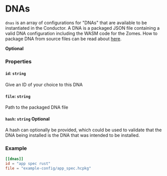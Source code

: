 # DNAs

`dnas` is an array of configurations for "DNAs" that are available to be instantiated in the Conductor. A DNA is a packaged JSON file containing a valid DNA configuration including the WASM code for the Zomes. How to package DNA from source files can be read about [here](./packaging.md).

**Optional**

### Properties

#### `id`: `string`
Give an ID of your choice to this DNA

#### `file`: `string`
Path to the packaged DNA file

#### `hash`: `string` Optional
A hash can optionally be provided, which could be used to validate that the DNA being installed is the DNA that was intended to be installed.

### Example
```toml
[[dnas]]
id = "app spec rust"
file = "example-config/app_spec.hcpkg"
```
